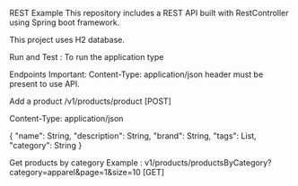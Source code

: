 REST Example
This repository includes a  REST API built with RestController using Spring boot framework.

This project uses H2 database.

Run and Test :
To run the application type

Endpoints
Important: Content-Type: application/json header must be present to use API.


Add a product
/v1/products/product [POST]

Content-Type: application/json

{
	"name": String,
	"description": String,
	"brand": String,
	"tags": List,
	"category": String
}

Get products by category
Example : v1/products/productsByCategory?category=apparel&page=1&size=10 [GET]
